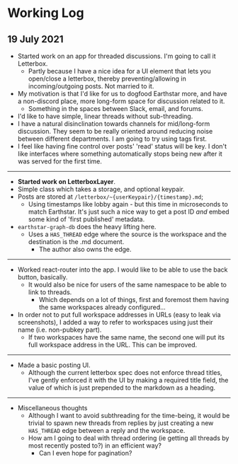 # Working Log

## 19 July 2021

- Started work on an app for threaded discussions. I'm going to call it Letterbox.
  - Partly because I have a nice idea for a UI element that lets you open/close a letterbox, thereby preventing/allowing in incoming/outgoing posts. Not married to it.
- My motivation is that I'd like for us to dogfood Earthstar more, and have a non-discord place, more long-form space for discussion related to it. 
  - Something in the spaces between Slack, email, and forums.
- I'd like to have simple, linear threads without sub-threading.
- I have a natural disinclination towards channels for mid/long-form discussion. They seem to be really oriented around reducing noise between different departments. I am going to try using tags first.
- I feel like having fine control over posts' 'read' status will be key. I don't like interfaces where something automatically stops being new after it was served for the first time.

---

- **Started work on LetterboxLayer**.
- Simple class which takes a storage, and optional keypair.
- Posts are stored at `/letterbox/~{userKeypair}/{timestamp}.md`;
  - Using timestamps like lobby again - but this time in microseconds to match Earthstar. It's just such a nice way to get a post ID _and_ embed some kind of 'first published' metadata.
- `earthstar-graph-db` does the heavy lifting here.
  - Uses a `HAS_THREAD` edge where the source is the workspace and the destination is the .md document.
    - The author also owns the edge.
    
---

- Worked react-router into the app. I would like to be able to use the back button, basically.
  - It would also be nice for users of the same namespace to be able to link to threads.
    - Which depends on a lot of things, first and foremost them having the same workspaces already configured...
- In order not to put full workspace addresses in URLs (easy to leak via screenshots), I added a way to refer to workspaces using just their name (i.e. non-pubkey part).
  - If two workspaces have the same name, the second one will put its full workspace address in the URL. This can be improved.

--- 

- Made a basic posting UI.
  - Although the current letterbox spec does not enforce thread titles, I've gently enforced it with the UI by making a required title field, the value of which is just prepended to the markdown as a heading.

---

- Miscellaneous thoughts
  - Although I want to avoid subthreading for the time-being, it would be trivial to spawn new threads from replies by just creating a new `HAS_THREAD` edge between a reply and the workspace.
  - How am I going to deal with thread ordering (ie getting all threads by most recently posted to?) in an efficient way?
    - Can I even hope for pagination?